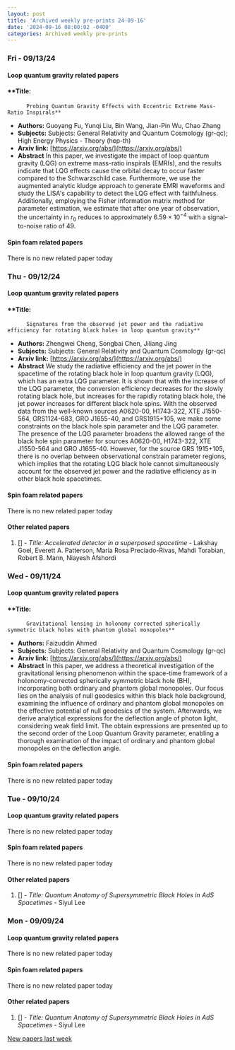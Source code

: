 ```yaml
---
layout: post
title: 'Archived weekly pre-prints 24-09-16'
date: '2024-09-16 08:00:02 -0400'
categories: Archived weekly pre-prints
---
```



### Fri - 09/13/24

#### Loop quantum gravity related papers

#### **Title:
          Probing Quantum Gravity Effects with Eccentric Extreme Mass-Ratio Inspirals**
 - **Authors:** Guoyang Fu, Yunqi Liu, Bin Wang, Jian-Pin Wu, Chao Zhang
 - **Subjects:** Subjects:
General Relativity and Quantum Cosmology (gr-qc); High Energy Physics - Theory (hep-th)
 - **Arxiv link:** [https://arxiv.org/abs/](https://arxiv.org/abs/)
 - **Abstract**
 In this paper, we investigate the impact of loop quantum gravity (LQG) on extreme mass-ratio inspirals (EMRIs), and the results indicate that LQG effects cause the orbital decay to occur faster compared to the Schwarzschild case. Furthermore, we use the augmented analytic kludge approach to generate EMRI waveforms and study the LISA's capability to detect the LQG effect with faithfulness. Additionally, employing the Fisher information matrix method for parameter estimation, we estimate that after one year of observation, the uncertainty in $r_0$ reduces to approximately $6.59\times 10^{-4}$ with a signal-to-noise ratio of $49$. 

#### Spin foam related papers

There is no new related paper today 

### Thu - 09/12/24

#### Loop quantum gravity related papers

#### **Title:
          Signatures from the observed jet power and the radiative efficiency for rotating black holes in loop quantum gravity**
 - **Authors:** Zhengwei Cheng, Songbai Chen, Jiliang Jing
 - **Subjects:** Subjects:
General Relativity and Quantum Cosmology (gr-qc)
 - **Arxiv link:** [https://arxiv.org/abs/](https://arxiv.org/abs/)
 - **Abstract**
 We study the radiative efficiency and the jet power in the spacetime of the rotating black hole in loop quantum gravity (LQG), which has an extra LQG parameter. It is shown that with the increase of the LQG parameter, the conversion efficiency decreases for the slowly rotating black hole, but increases for the rapidly rotating black hole, the jet power increases for different black hole spins. With the observed data from the well-known sources A0620-00, H1743-322, XTE J1550-564, GRS1124-683, GRO J1655-40, and GRS1915+105, we make some constraints on the black hole spin parameter and the LQG parameter. The presence of the LQG parameter broadens the allowed range of the black hole spin parameter for sources A0620-00, H1743-322, XTE J1550-564 and GRO J1655-40. However, for the source GRS 1915+105, there is no overlap between observational constrain parameter regions, which implies that the rotating LQG black hole cannot simultaneously account for the observed jet power and the radiative efficiency as in other black hole spacetimes. 

#### Spin foam related papers

There is no new related paper today 



#### Other related papers

1. [[]](https://arxiv.org/abs/) - *Title:
          Accelerated detector in a superposed spacetime* - Lakshay Goel, Everett A. Patterson, María Rosa Preciado-Rivas, Mahdi Torabian, Robert B. Mann, Niayesh Afshordi



### Wed - 09/11/24

#### Loop quantum gravity related papers

#### **Title:
          Gravitational lensing in holonomy corrected spherically symmetric black holes with phantom global monopoles**
 - **Authors:** Faizuddin Ahmed
 - **Subjects:** Subjects:
General Relativity and Quantum Cosmology (gr-qc)
 - **Arxiv link:** [https://arxiv.org/abs/](https://arxiv.org/abs/)
 - **Abstract**
 In this paper, we address a theoretical investigation of the gravitational lensing phenomenon within the space-time framework of a holonomy-corrected spherically symmetric black hole (BH), incorporating both ordinary and phantom global monopoles. Our focus lies on the analysis of null geodesics within this black hole background, examining the influence of ordinary and phantom global monopoles on the effective potential of null geodesics of the system. Afterwards, we derive analytical expressions for the deflection angle of photon light, considering weak field limit. The obtain expressions are presented up to the second order of the Loop Quantum Gravity parameter, enabling a thorough examination of the impact of ordinary and phantom global monopoles on the deflection angle. 

#### Spin foam related papers

There is no new related paper today 

### Tue - 09/10/24

#### Loop quantum gravity related papers

There is no new related paper today 

#### Spin foam related papers

There is no new related paper today 



#### Other related papers

1. [[]](https://arxiv.org/abs/) - *Title:
          Quantum Anatomy of Supersymmetric Black Holes in AdS Spacetimes* - Siyul Lee



### Mon - 09/09/24

#### Loop quantum gravity related papers

There is no new related paper today 

#### Spin foam related papers

There is no new related paper today 



#### Other related papers

1. [[]](https://arxiv.org/abs/) - *Title:
          Quantum Anatomy of Supersymmetric Black Holes in AdS Spacetimes* - Siyul Lee






[New papers last week]({{site.url}}/archived/weekly/pre-prints/2024/09/09/archived_weekly_papers.html)